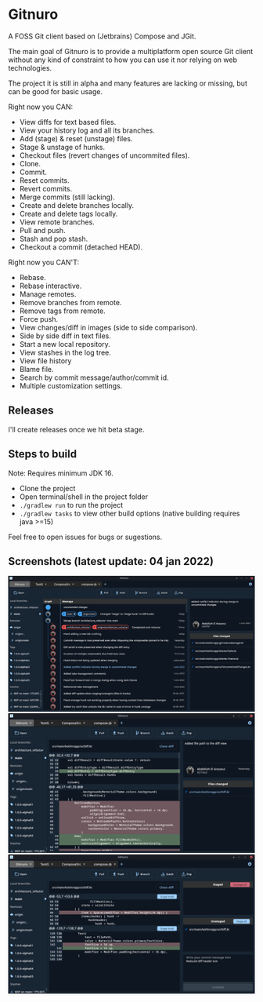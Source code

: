 # Gitnuro

A FOSS Git client based on (Jetbrains) Compose and JGit.

The main goal of Gitnuro is to provide a multiplatform open source Git client without any kind of constraint to how you can use it nor relying on web technologies.

The project it is still in alpha and many features are lacking or missing, but can be good for basic usage. 

Right now you CAN:

- View diffs for text based files.
- View your history log and all its branches.
- Add (stage) & reset (unstage) files.
- Stage & unstage of hunks.
- Checkout files (revert changes of uncommited files).
- Clone.
- Commit.
- Reset commits.
- Revert commits.
- Merge commits (still lacking).
- Create and delete branches locally.
- Create and delete tags locally.
- View remote branches.
- Pull and push.
- Stash and pop stash.
- Checkout a commit (detached HEAD).

Right now you CAN'T:

- Rebase.
- Rebase interactive.
- Manage remotes.
- Remove branches from remote.
- Remove tags from remote.
- Force push.
- View changes/diff in images (side to side comparison).
- Side by side diff in text files.
- Start a new local repository.
- View stashes in the log tree.
- View file history
- Blame file.
- Search by commit message/author/commit id.
- Multiple customization settings.

## Releases

I'll create releases once we hit beta stage.


## Steps to build

Note: Requires minimum JDK 16.

- Clone the project
- Open terminal/shell in the project folder
- `./gradlew run` to run the project 
- `./gradlew tasks` to view other build options (native building requires java >=15)


Feel free to open issues for bugs or sugestions.

## Screenshots (latest update: 04 jan 2022)
![Example 1](/res/img/gitnuro_example_1.png)
![Example 2](/res/img/gitnuro_example_2.png)
![Example 3](/res/img/gitnuro_example_3.png)
